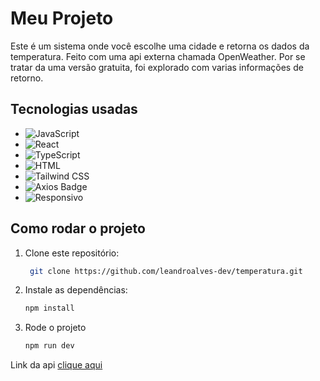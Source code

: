 # Meu Projeto

Este é um sistema onde você escolhe uma cidade e retorna os dados da temperatura. Feito com uma api externa chamada OpenWeather.
Por se tratar da uma versão gratuita, foi explorado com varias informações de retorno. 

## Tecnologias usadas

- ![JavaScript](https://img.shields.io/badge/JavaScript-yellow?style=flat&logo=javascript&logoColor=white) 
- ![React](https://img.shields.io/badge/React-61DAFB?style=flat&logo=react&logoColor=black)
- ![TypeScript](https://img.shields.io/badge/TypeScript-3178C6?style=flat&logo=typescript&logoColor=white) 
- ![HTML](https://img.shields.io/badge/HTML-E34F26?style=flat&logo=html5&logoColor=white)
- ![Tailwind CSS](https://img.shields.io/badge/Tailwind%20CSS-38B2AC?style=flat&logo=tailwind-css&logoColor=white)
- ![Axios Badge](https://img.shields.io/badge/Axios-5A29E4?logo=axios&logoColor=white)
- ![Responsivo](https://img.shields.io/badge/Responsivo-Sim-00C853?style=for-the-badge&logo=responsive&logoColor=white)  


## Como rodar o projeto

1. Clone este repositório:
   ```bash
    git clone https://github.com/leandroalves-dev/temperatura.git

2. Instale as dependências:
   ```bash
   npm install

3. Rode o projeto
    ```bash
    npm run dev

Link da api [clique aqui](https://openweathermap.org/)
